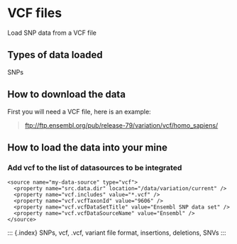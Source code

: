 VCF files
=========

Load SNP data from a VCF file

Types of data loaded
--------------------

SNPs

How to download the data
------------------------

First you will need a VCF file, here is an example:

> <ftp://ftp.ensembl.org/pub/release-79/variation/vcf/homo_sapiens/>

How to load the data into your mine
-----------------------------------

### Add vcf to the list of datasources to be integrated

``` {.xml}
<source name="my-data-source" type="vcf">
  <property name="src.data.dir" location="/data/variation/current" />
  <property name="vcf.includes" value="*.vcf" />
  <property name="vcf.vcfTaxonId" value="9606" />
  <property name="vcf.vcfDataSetTitle" value="Ensembl SNP data set" />
  <property name="vcf.vcfDataSourceName" value="Ensembl" />
</source>
```

::: {.index}
SNPs, vcf, .vcf, variant file format, insertions, deletions, SNVs
:::
